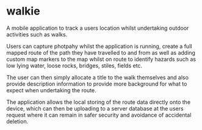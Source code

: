 # walkie

A mobile application to track a users location whilst undertaking outdoor activities such as walks.

Users can capture photpahy whilst the application is running, create a full mapped route of the path they have travelled to and from as well as adding custom map markers to the map whilst on route to identify hazards such as low lying water, loose rocks, bridges, stiles, fields etc.

The user can then simply allocate a title to the walk themselves and also provide description information to provide more background for what to expect when undertaking the route. 

The application allows the local storing of the route data directly onto the device, which can then be uploading to a server database at the users request where it can remain in safer security and avoidance of accidental deletion.

